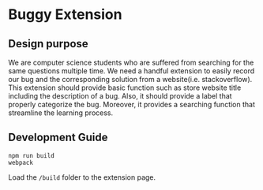 # Buggy Extension

## Design purpose
We are computer science students who are suffered from searching for the same questions multiple time. We need a handful extension to easily record our bug and the corresponding solution from a website(i.e. stackoverflow). This extension should provide basic function such as store website title including the description of a bug. Also, it should provide a label that properly categorize the bug. Moreover, it provides a searching function that streamline the learning process.

## Development Guide



```
npm run build
webpack
```

Load the `/build` folder to the extension page.